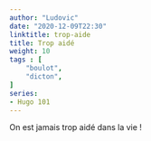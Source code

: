 ```yaml
---
author: "Ludovic"
date: "2020-12-09T22:30"
linktitle: trop-aide 
title: Trop aidé
weight: 10
tags : [
    "boulot",
    "dicton",   
]
series:
- Hugo 101
---
```


On est jamais trop aidé dans la vie !



